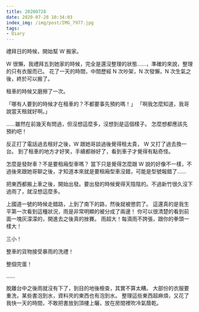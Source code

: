 ```yaml
---
title: 20200728
date: 2020-07-28 10:34:03
index_img: /img/post/IMG_7977.jpg
tags:
- Diary
---
```


禮拜日的時候，開始幫 W 搬家。
<!-- more -->
W 很懶，我禮拜五到她家的時候，完全是還沒整理的狀態……，準確的來說，整理的只有衣服而已。
花了一天的時間，中間歷經 N 次吵架，N 次發懶，N 次生氣之後，終於可以搬了。

租車的時候又磨擦了一次。

「哪有人要到的時候才在租車的？不都要事先預約嗎！」
「啊我怎麼知道，我哥說當天租就好啊。」

……雖然在前幾天有問過，但沒想這麼多，沒想到是這個樣子。
怎麼想都應該先預約吧！

反正打了電話過去租好之後，W 跟她哥談過後覺得租太貴， W 又打了過去換一台。
到了租車的地方才好笑，手續都辦好了，看到車子才覺得有點奇怪。

怎麼是發財車？不是要租廂型車嗎？
當下只是覺得怎麼跟 W 說的好像不一樣，不過後來跟她哥聊之後，才知道本來就是要租廂型車沒錯，可能是型號報錯了……

把東西都搬上車之後，開始出發。要出發的時候覺得天陰陰的。不過新竹很久沒下過雨了，就沒想這麼多。

上國道一號的時候走錯路，上到了南下的路，然後就被懲罰了。
這還真的是我生平第一次看到這種狀況，雨是非常明顯的被分成了兩邊！
你可以很清楚的看到前面一塊灰濛濛的，開進去之後真的挫賽。
雨超大！每滴雨不誇張，跟你的拳頭一樣大！

三小！

整車的貨物接受暴雨的洗禮！

整個完蛋！

……

脫離台中之後雨就沒有下了，到目的地後檢查，其實不算太糟。
大部份的衣服要重洗，某些書泡到水，資料夾的東西也有泡到水。
整理這些東西超麻煩，又花了我快一天的時間，不敢把書放到頂樓上曬，放在房間裡吹冷氣蔭乾。
